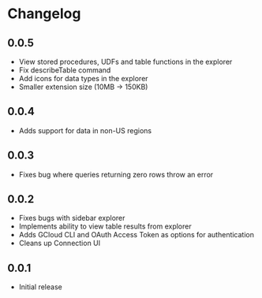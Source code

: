 # Changelog

## 0.0.5
- View stored procedures, UDFs and table functions in the explorer
- Fix describeTable command
- Add icons for data types in the explorer
- Smaller extension size (10MB -> 150KB)

## 0.0.4
- Adds support for data in non-US regions

## 0.0.3
- Fixes bug where queries returning zero rows throw an error

## 0.0.2
- Fixes bugs with sidebar explorer
- Implements ability to view table results from explorer
- Adds GCloud CLI and OAuth Access Token as options for authentication
- Cleans up Connection UI


## 0.0.1
- Initial release